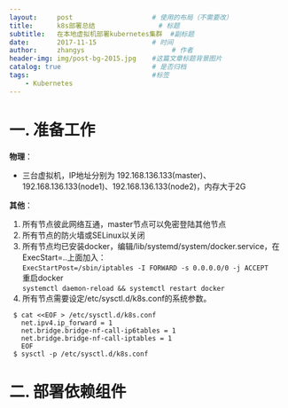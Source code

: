 ```yaml
---
layout:     post                    # 使用的布局（不需要改）
title:      k8s部署总结                # 标题 
subtitle:   在本地虚拟机部署kubernetes集群  #副标题
date:       2017-11-15              # 时间
author:     zhangys                      # 作者
header-img: img/post-bg-2015.jpg    #这篇文章标题背景图片
catalog: true                       # 是否归档
tags:                               #标签
    - Kubernetes
---
```


# 一. 准备工作

**物理**：  
- 三台虚拟机，IP地址分别为 192.168.136.133(master)、192.168.136.133(node1)、192.168.136.133(node2)，内存大于2G  

**其他**：  
1. 所有节点彼此网络互通，master节点可以免密登陆其他节点  
2. 所有节点的防火墙或SELinux以关闭  
3. 所有节点均已安装docker，编辑/lib/systemd/system/docker.service，在ExecStart=..上面加入：  
`ExecStartPost=/sbin/iptables -I FORWARD -s 0.0.0.0/0 -j ACCEPT`  
重启docker  
`systemctl daemon-reload && systemctl restart docker`
4. 所有节点需要设定/etc/sysctl.d/k8s.conf的系统参数。  
```
 $ cat <<EOF > /etc/sysctl.d/k8s.conf  
   net.ipv4.ip_forward = 1  
   net.bridge.bridge-nf-call-ip6tables = 1  
   net.bridge.bridge-nf-call-iptables = 1  
   EOF  
 $ sysctl -p /etc/sysctl.d/k8s.conf  
```
# 二. 部署依赖组件  


